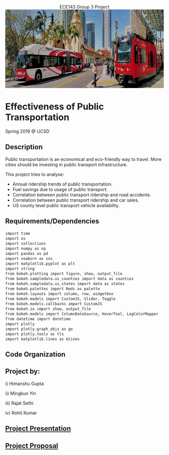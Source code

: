 <div style="text-align: center"> ECE143 Group 3 Project </div> 
<img src="w_BusTrolley_SantaFe.jpg" height="250" width="1550" alt="SDMTS">

# Effectiveness of Public Transportation

Spring 2019 @ UCSD

Description
---
Public transportation is an economical and eco-friendly way to travel. More cities should be investing in public transport infrastructure.

This project tries to analyse:

* Annual ridership trends of public transportation.
* Fuel savings due to usage of public transport.
* Correlation between public transport ridership and road accidents.
* Correlation between public transport ridership and car sales.
* US county level public transport vehicle availability.

Requirements/Dependencies
---
```
import time
import os
import collections
import numpy as np
import pandas as pd
import seaborn as sns
import matplotlib.pyplot as plt
import string
from bokeh.plotting import figure, show, output_file
from bokeh.sampledata.us_counties import data as counties
from bokeh.sampledata.us_states import data as states
from bokeh.palettes import Reds as palette
from bokeh.layouts import column, row, widgetbox
from bokeh.models import CustomJS, Slider, Toggle
from bokeh.models.callbacks import CustomJS
from bokeh.io import show, output_file
from bokeh.models import ColumnDataSource, HoverTool, LogColorMapper
from datetime import datetime
import plotly
import plotly.graph_objs as go
import plotly.tools as tls
import matplotlib.lines as mlines
```

Code Organization
---

Project by:
---
i) Himanshu Gupta

ii) Mingkun Yin

iii) Rajat Sethi

iv) Rohit Kumar

[Project Presentation](https://drive.google.com/a/eng.ucsd.edu/file/d/1Bk8idTlstwerVcrGewY6Z3Pjgp48-w7_/view?usp=sharing)
---
[Project Proposal](https://drive.google.com/open?id=1tMI7DCHLvUNBs6RAQkT9LqQ2Diw3NZZU)
---
